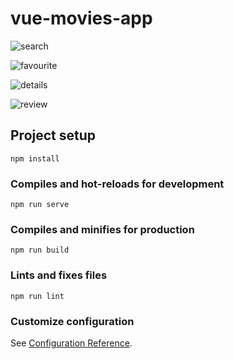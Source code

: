 # vue-movies-app

![search](https://user-images.githubusercontent.com/57464067/131804421-012d440c-bfa5-457b-995d-5740620b8a99.png)

![favourite](https://user-images.githubusercontent.com/57464067/131804449-96b98c58-4522-4576-b976-120f19c18c17.png)

![details](https://user-images.githubusercontent.com/57464067/131804475-48ecdc35-059a-4b0f-ae92-d84b99133772.png)

![review](https://user-images.githubusercontent.com/57464067/131804499-b9c6c251-153e-4ada-8d9e-fd87be693c5c.png)


## Project setup
```
npm install
```

### Compiles and hot-reloads for development
```
npm run serve
```

### Compiles and minifies for production
```
npm run build
```

### Lints and fixes files
```
npm run lint
```

### Customize configuration
See [Configuration Reference](https://cli.vuejs.org/config/).
